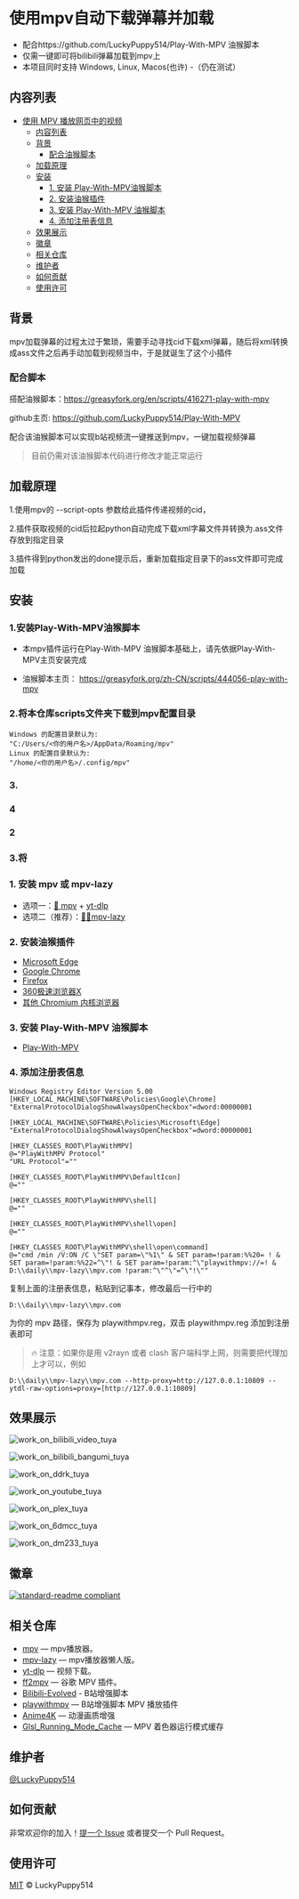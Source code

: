 # 使用mpv自动下载弹幕并加载

- 配合https://github.com/LuckyPuppy514/Play-With-MPV  油猴脚本
- 仅需一键即可将bilibili弹幕加载到mpv上
- 本项目同时支持 Windows, Linux, Macos(也许) 
-（仍在测试）

## 内容列表

- [使用 MPV 播放网页中的视频](#使用-mpv-播放网页中的视频)
  - [内容列表](#内容列表)
  - [背景](#背景)
    - [配合油猴脚本](#配合油猴脚本)
  - [加载原理](#加载原理)
  - [安装](#安装)
    - [1. 安装 Play-With-MPV油猴脚本](#1-安装-Play-With-MPV油猴脚本)
    - [2. 安装油猴插件](#2-安装油猴插件)
    - [3. 安装 Play-With-MPV 油猴脚本](#3-安装-play-with-mpv-油猴脚本)
    - [4. 添加注册表信息](#4-添加注册表信息)
  - [效果展示](#效果展示)
  - [徽章](#徽章)
  - [相关仓库](#相关仓库)
  - [维护者](#维护者)
  - [如何贡献](#如何贡献)
  - [使用许可](#使用许可)

## 背景

mpv加载弹幕的过程太过于繁琐，需要手动寻找cid下载xml弹幕，随后将xml转换成ass文件之后再手动加载到视频当中，于是就诞生了这个小插件

### 配合脚本

搭配油猴脚本：https://greasyfork.org/en/scripts/416271-play-with-mpv

github主页: https://github.com/LuckyPuppy514/Play-With-MPV

配合该油猴脚本可以实现b站视频流一键推送到mpv，一键加载视频弹幕

> 目前仍需对该油猴脚本代码进行修改才能正常运行

## 加载原理

1.使用mpv的 --script-opts 参数给此插件传递视频的cid，

2.插件获取视频的cid后拉起python自动完成下载xml字幕文件并转换为.ass文件存放到指定目录

3.插件得到python发出的done提示后，重新加载指定目录下的ass文件即可完成加载


## 安装


### 1.安装Play-With-MPV油猴脚本

- 本mpv插件运行在Play-With-MPV 油猴脚本基础上，请先依据Play-With-MPV主页安装完成

- 油猴脚本主页： https://greasyfork.org/zh-CN/scripts/444056-play-with-mpv

### 2.将本仓库scripts文件夹下载到mpv配置目录

``` text
Windows 的配置目录默认为: 
"C:/Users/<你的用户名>/AppData/Roaming/mpv"
Linux 的配置目录默认为: 
"/home/<你的用户名>/.config/mpv"
 ```
### 3.
### 4

### 2

  

 ### 3.将

 ### 1. 安装 mpv 或 mpv-lazy

- 选项一：[🌟 mpv](https://github.com/mpv-player/mpv) + [yt-dlp](https://github.com/yt-dlp/yt-dlp)
- 选项二（推荐）：[🌟🌟mpv-lazy](https://www.lckp.top/archives/mpv-lazy)

### 2. 安装油猴插件

- [Microsoft Edge](https://microsoftedge.microsoft.com/addons/detail/tampermonkey/iikmkjmpaadaobahmlepeloendndfphd)  
- [Google Chrome](https://chrome.google.com/extensions/detail/dhdgffkkebhmkfjojejmpbldmpobfkfo)  
- [Firefox](https://addons.mozilla.org/en-US/firefox/addon/tampermonkey/)  
- [360极速浏览器X](https://chrome.google.com/webstore/detail/tampermonkey/dhdgffkkebhmkfjojejmpbldmpobfkfo)  
- [其他 Chromium 内核浏览器](https://chrome.google.com/webstore/detail/tampermonkey/dhdgffkkebhmkfjojejmpbldmpobfkfo)

### 3. 安装 Play-With-MPV 油猴脚本

- [Play-With-MPV](https://greasyfork.org/zh-CN/scripts/444056-play-with-mpv)

### 4. 添加注册表信息

```text
Windows Registry Editor Version 5.00  
[HKEY_LOCAL_MACHINE\SOFTWARE\Policies\Google\Chrome]
"ExternalProtocolDialogShowAlwaysOpenCheckbox"=dword:00000001

[HKEY_LOCAL_MACHINE\SOFTWARE\Policies\Microsoft\Edge]
"ExternalProtocolDialogShowAlwaysOpenCheckbox"=dword:00000001

[HKEY_CLASSES_ROOT\PlayWithMPV]
@="PlayWithMPV Protocol"
"URL Protocol"=""

[HKEY_CLASSES_ROOT\PlayWithMPV\DefaultIcon]
@=""

[HKEY_CLASSES_ROOT\PlayWithMPV\shell]
@=""

[HKEY_CLASSES_ROOT\PlayWithMPV\shell\open]
@=""

[HKEY_CLASSES_ROOT\PlayWithMPV\shell\open\command]
@="cmd /min /V:ON /C \"SET param=\"%1\" & SET param=!param:%%20= ! & SET param=!param:%%22=^\"! & SET param=!param:^\"playwithmpv://=! & D:\\daily\\mpv-lazy\\mpv.com !param:^\"^\"=^\"!\""
```

复制上面的注册表信息，粘贴到记事本，修改最后一行中的

```text
D:\\daily\\mpv-lazy\\mpv.com
```

为你的 mpv 路径，保存为 playwithmpv.reg，双击 playwithmpv.reg 添加到注册表即可

> 🔥 注意：如果你是用 v2rayn 或者 clash 客户端科学上网，则需要把代理加上才可以，例如

```text
D:\\daily\\mpv-lazy\\mpv.com --http-proxy=http://127.0.0.1:10809 --ytdl-raw-options=proxy=[http://127.0.0.1:10809]
```

## 效果展示

![work_on_bilibili_video_tuya](https://cdn.jsdelivr.net/gh/LuckyPuppy514/pic-bed/common/work_on_bilibili_video_tuya.jpg)

![work_on_bilibili_bangumi_tuya](https://cdn.jsdelivr.net/gh/LuckyPuppy514/pic-bed/common/work_on_bilibili_bangumi_tuya.jpg)

![work_on_ddrk_tuya](https://cdn.jsdelivr.net/gh/LuckyPuppy514/pic-bed/common/work_on_ddrk_tuya.jpg)

![work_on_youtube_tuya](https://cdn.jsdelivr.net/gh/LuckyPuppy514/pic-bed/common/work_on_youtube_tuya.jpg)

![work_on_plex_tuya](https://cdn.jsdelivr.net/gh/LuckyPuppy514/pic-bed/common/work_on_plex_tuya.jpg)

![work_on_6dmcc_tuya](https://cdn.jsdelivr.net/gh/LuckyPuppy514/pic-bed/common/work_on_6dmcc_tuya.jpg)

![work_on_dm233_tuya](https://cdn.jsdelivr.net/gh/LuckyPuppy514/pic-bed/common/work_on_dm233_tuya.jpg)

## 徽章

[![standard-readme compliant](https://img.shields.io/badge/readme%20style-standard-brightgreen.svg?style=flat-square)](https://github.com/RichardLitt/standard-readme)

## 相关仓库

- [mpv](https://github.com/mpv-player/mpv) — mpv播放器。
- [mpv-lazy](https://github.com/hooke007/MPV_lazy) — mpv播放器懒人版。
- [yt-dlp](https://github.com/yt-dlp/yt-dlp) — 视频下载。
- [ff2mpv](https://github.com/woodruffw/ff2mpv) — 谷歌 MPV 插件。
- [Bilibili-Evolved](https://github.com/the1812/Bilibili-Evolved) - B站增强脚本
- [playwithmpv](https://github.com/videoanywhere/playwithmpv) — B站增强脚本 MPV 播放插件
- [Anime4K](https://github.com/bloc97/Anime4K) — 动漫画质增强
- [Glsl_Running_Mode_Cache](https://github.com/LuckyPuppy514/MPV_Glsl_Running_Mode_Cache) — MPV 着色器运行模式缓存

## 维护者

[@LuckyPuppy514](https://github.com/LuckyPuppy514)

## 如何贡献

非常欢迎你的加入！[提一个 Issue](https://github.com/LuckyPuppy514/Play-With-MPV/issues/new) 或者提交一个 Pull Request。

## 使用许可

[MIT](https://github.com/LuckyPuppy514/Play-With-MPV/blob/main/LICENSE) © LuckyPuppy514

